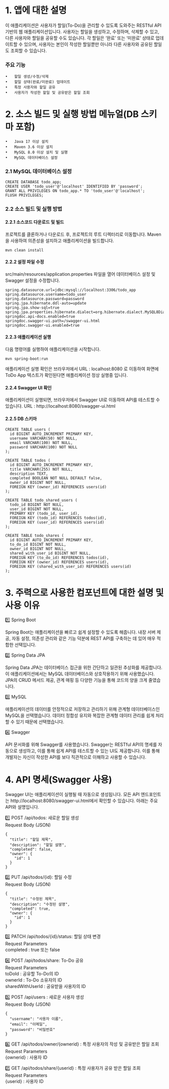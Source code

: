 # 1. 앱에 대한 설명

이 애플리케이션은 사용자가 할일(To-Do)을 관리할 수 있도록 도와주는 RESTful API 기반의 웹 애플리케이션입니다.
사용자는 할일을 생성하고, 수정하며, 삭제할 수 있고, 다른 사용자와 할일을 공유할 수도 있습니다.
각 할일은 ‘완료’ 또는 ‘미완료’ 상태로 업데이트할 수 있으며, 사용자는 본인이 작성한 할일뿐만 아니라 다른 사용자와 공유된 할일도 조회할 수 있습니다.

### 주요 기능

	•	할일 생성/수정/삭제
	•	할일 상태(완료/미완료) 업데이트
	•	특정 사용자와 할일 공유
	•	사용자가 작성한 할일 및 공유받은 할일 조회

# 2. 소스 빌드 및 실행 방법 메뉴얼(DB 스키마 포함)

	•	Java 17 이상 설치
	•	Maven 3.6 이상 설치
	•	MySQL 8.0 이상 설치 및 실행
	•	MySQL 데이터베이스 설정

### 2.1 MySQL 데이터베이스 설정
```
CREATE DATABASE todo_app;
CREATE USER 'todo_user'@'localhost' IDENTIFIED BY 'password';
GRANT ALL PRIVILEGES ON todo_app.* TO 'todo_user'@'localhost';
FLUSH PRIVILEGES;
```

### 2.2 소스 빌드 및 실행 방법

#### 2.2.1 소스코드 다운로드 및 빌드 
프로젝트를 클론하거나 다운로드 후, 프로젝트의 루트 디렉터리로 이동합니다.
Maven을 사용하여 의존성을 설치하고 애플리케이션을 빌드합니다.
```
mvn clean install
```

#### 2.2.2 설정 파일 수정
src/main/resources/application.properties 파일을 열어 데이터베이스 설정 및 Swagger 설정을 수정합니다.
```
spring.datasource.url=jdbc:mysql://localhost:3306/todo_app
spring.datasource.username=todo_user
spring.datasource.password=password
spring.jpa.hibernate.ddl-auto=update
spring.jpa.show-sql=true
spring.jpa.properties.hibernate.dialect=org.hibernate.dialect.MySQL8Dialect
springdoc.api-docs.enabled=true
springdoc.swagger-ui.path=/swagger-ui.html
springdoc.swagger-ui.enabled=true
```

#### 2.2.3 애플리케이션 실행
다음 명령어를 실행하여 애플리케이션을 시작합니다.
```
mvn spring-boot:run
```
애플리케이션 실행 확인은 브라우저에서 URL : localhost:8080 로 이동하여 화면에 ToDo App 텍스트가 확인된다면 애플리케이션 정상 실행중 입니다.

#### 2.2.4 Swagger UI 확인
애플리케이션이 실행되면, 브라우저에서 Swagger UI로 이동하여 API를 테스트할 수 있습니다.
URL : http://localhost:8080/swagger-ui.html


#### 2.2.5 DB 스키마
```
CREATE TABLE users (
  id BIGINT AUTO_INCREMENT PRIMARY KEY,
  username VARCHAR(50) NOT NULL,
  email VARCHAR(100) NOT NULL,
  password VARCHAR(100) NOT NULL
);

CREATE TABLE todos (
  id BIGINT AUTO_INCREMENT PRIMARY KEY,
  title VARCHAR(255) NOT NULL,
  description TEXT,
  completed BOOLEAN NOT NULL DEFAULT false,
  owner_id BIGINT NOT NULL,
  FOREIGN KEY (owner_id) REFERENCES users(id)
);

CREATE TABLE todo_shared_users (
  todo_id BIGINT NOT NULL,
  user_id BIGINT NOT NULL,
  PRIMARY KEY (todo_id, user_id),
  FOREIGN KEY (todo_id) REFERENCES todos(id),
  FOREIGN KEY (user_id) REFERENCES users(id)
);

CREATE TABLE todo_shares (
  id BIGINT AUTO_INCREMENT PRIMARY KEY,
  to_do_id BIGINT NOT NULL,
  owner_id BIGINT NOT NULL,
  shared_with_user_id BIGINT NOT NULL,
  FOREIGN KEY (to_do_id) REFERENCES todos(id),
  FOREIGN KEY (owner_id) REFERENCES users(id),
  FOREIGN KEY (shared_with_user_id) REFERENCES users(id)
);
```

# 3. 주력으로 사용한 컴포넌트에 대한 설명 및 사용 이유

1️⃣ Spring Boot

Spring Boot는 애플리케이션을 빠르고 쉽게 설정할 수 있도록 해줍니다. 내장 서버 제공, 자동 설정, 의존성 관리와 같은 기능 덕분에 REST API를 구축하는 데 있어 매우 적합한 선택입니다.

2️⃣ Spring Data JPA

Spring Data JPA는 데이터베이스 접근을 위한 간단하고 일관된 추상화를 제공합니다. 이 애플리케이션에서는 MySQL 데이터베이스와 상호작용하기 위해 사용했습니다. JPA의 CRUD 메서드 제공, 관계 매핑 등 다양한 기능을 통해 코드의 양을 크게 줄였습니다.

3️⃣ MySQL

애플리케이션의 데이터를 안정적으로 저장하고 관리하기 위해 관계형 데이터베이스인 MySQL을 선택했습니다. 데이터 정합성 유지와 복잡한 관계형 데이터 관리를 쉽게 처리할 수 있기 때문에 선택했습니다.

4️⃣ Swagger

API 문서화를 위해 Swagger를 사용했습니다. Swagger는 RESTful API의 명세를 자동으로 생성하고, 이를 통해 쉽게 API를 테스트할 수 있는 UI도 제공합니다. 이를 통해 개발자는 자신이 작성한 API를 보다 직관적으로 이해하고 사용할 수 있습니다.

# 4. API 명세(Swagger 사용)

Swagger UI는 애플리케이션이 실행될 때 자동으로 생성됩니다. 모든 API 엔드포인트는 http://localhost:8080/swagger-ui.html에서 확인할 수 있습니다. 아래는 주요 API와 설명입니다.

1️⃣ POST /api/todos: 새로운 할일 생성<br>
Request Body (JSON)
```
{
  "title": "할일 제목",
  "description": "할일 설명",
  "completed": false,
  "owner": {
    "id": 1
  }
}
```

2️⃣ PUT /api/todos/{id}: 할일 수정<br>
Request Body (JSON)
```
{
  "title": "수정된 제목",
  "description": "수정된 설명",
  "completed": true,
  "owner": {
    "id": 1
  }
}
```

3️⃣ PATCH /api/todos/{id}/status: 할일 상태 변경<br>
Request Parameters <br>
completed : true 또는 false

4️⃣ POST /api/todos/share: To-Do 공유<br>
Request Parameters<br>
toDoId : 공유할 To-Do의 ID<br>
ownerId : To-Do 소유자의 ID<br>
sharedWithUserId : 공유받을 사용자의 ID<br>

5️⃣ POST /api/users : 새로운 사용자 생성<br>
Request Body (JSON)
```
{
  "username": "사용자 이름",
  "email": "이메일",
  "password": "비밀번호"
}
```

6️⃣ GET /api/todos/owner/{ownerid} : 특정 사용자의 작성 및 공유받은 할일 조회<br>
Request Parameters<br>
{ownerid} : 사용자 ID

7️⃣ GET /api/todos/share/{userid} : 특정 사용자가 공유 받은 할일 조회<br>
Request Parameters<br>
{userid} : 사용자 ID
